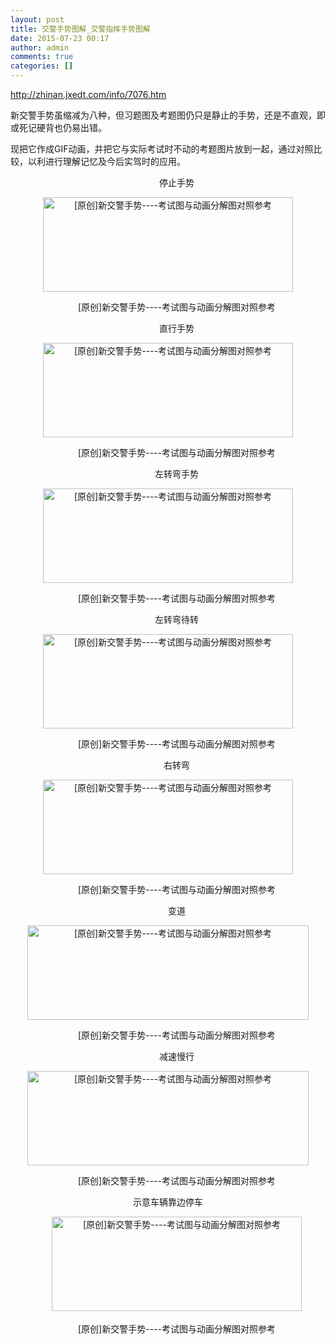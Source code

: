 ```yaml
---
layout: post
title: 交警手势图解_交警指挥手势图解
date: 2015-07-23 00:17
author: admin
comments: true
categories: []
---
```

http://zhinan.jxedt.com/info/7076.htm

新交警手势虽缩减为八种，但习题图及考题图仍只是静止的手势，还是不直观，即或死记硬背也仍易出错。

现把它作成GIF动画，并把它与实际考试时不动的考题图片放到一起，通过对照比较，以利进行理解记忆及今后实驾时的应用。
<p align="center">　　<span style="font-family: Verdana;">停止手势</span></p>

<center><img src="http://pic4.58cdn.com.cn/userfiles/2012/n_s12707505218273649002_6c3a5cd583e8aebb.jpg" alt="[原创]新交警手势----考试图与动画分解图对照参考" width="400" height="151" /></center>
<p align="center">　　[原创]新交警手势----考试图与动画分解图对照参考</p>
<p align="center">　　直行手势</p>

<center><img src="http://pic8.58cdn.com.cn/userfiles/2012/n_s12707504984152005202_7cc179e00c514dd1.jpg" alt="[原创]新交警手势----考试图与动画分解图对照参考" width="400" height="151" /></center>
<p align="center">　　[原创]新交警手势----考试图与动画分解图对照参考</p>
<p align="center">　　左转弯手势</p>

<center><img src="http://pic1.58cdn.com.cn/userfiles/2012/n_s12707506210818947082_d973cb2bd0df7270.jpg" alt="[原创]新交警手势----考试图与动画分解图对照参考" width="400" height="151" /></center>
<p align="center">　　[原创]新交警手势----考试图与动画分解图对照参考</p>
<p align="center">　　左转弯待转</p>

<center><img src="http://pic7.58cdn.com.cn/userfiles/2012/n_s12707504349413739002_0d3e161a84350c45.jpg" alt="[原创]新交警手势----考试图与动画分解图对照参考" width="400" height="151" /></center>
<p align="center">　　[原创]新交警手势----考试图与动画分解图对照参考</p>
<p align="center">　　右转弯</p>

<center><img src="http://pic6.58cdn.com.cn/userfiles/2012/n_s12707504310698898022_0d3e161a84350c45.jpg" alt="[原创]新交警手势----考试图与动画分解图对照参考" width="400" height="151" /></center>
<p align="center">　　[原创]新交警手势----考试图与动画分解图对照参考</p>
<p align="center">　　变道</p>

<center><img src="http://pic6.58cdn.com.cn/userfiles/2012/n_s12707506401822451032_56187e201f44a1b4.jpg" alt="[原创]新交警手势----考试图与动画分解图对照参考" width="450" height="151" /></center>
<p align="center">　　[原创]新交警手势----考试图与动画分解图对照参考</p>
<p align="center">　　减速慢行</p>

<center><img src="http://pic1.58cdn.com.cn/userfiles/2012/n_s12707506692805458192_496ef6a6db8611f8.jpg" alt="[原创]新交警手势----考试图与动画分解图对照参考" width="450" height="151" /></center>
<p align="center">　　[原创]新交警手势----考试图与动画分解图对照参考</p>
<p align="center">示意车辆靠边停车</p>
<p align="center">　　<img src="http://pic3.58cdn.com.cn/userfiles/2012/n_s12707504220720761112_cf3632c78b962a84.jpg" alt="[原创]新交警手势----考试图与动画分解图对照参考" width="400" height="151" /></p>
<p align="center">　　[原创]新交警手势----考试图与动画分解图对照参考</p>
&nbsp;
